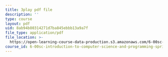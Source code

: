```yaml
---
title: 3play pdf file
description: ''
type: course
layout: pdf
uid: 8ab94b80314271d7ba845ebbb13a9a7f
file_type: application/pdf
file_location: >-
  https://open-learning-course-data-production.s3.amazonaws.com/6-00sc-introduction-to-computer-science-and-programming-spring-2011/8ab94b80314271d7ba845ebbb13a9a7f_hmtXhZTfAes.pdf
course_id: 6-00sc-introduction-to-computer-science-and-programming-spring-2011
---
```

